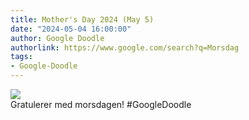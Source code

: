 ```yaml
---
title: Mother's Day 2024 (May 5)
date: "2024-05-04 16:00:00"
author: Google Doodle
authorlink: https://www.google.com/search?q=Morsdag
tags:
- Google-Doodle
---
```

<img src="https://www.google.com/logos/doodles/2024/mothers-day-2024-may-5-6753651837110363-l.png" referrerpolicy="no-referrer"><br>Gratulerer med morsdagen! #GoogleDoodle